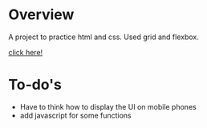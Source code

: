 # Overview
A project to practice html and css. Used grid and flexbox.

[click here!](https://saul-goodman-amazon.netlify.app/)

# To-do's
- Have to think how to display the UI on mobile phones
- add javascript for some functions
